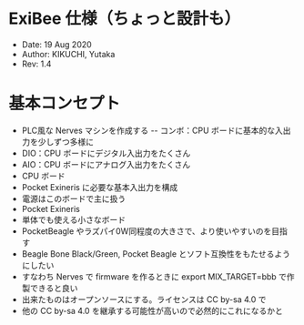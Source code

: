 # ExiBee 仕様（ちょっと設計も）

- Date: 19 Aug 2020
- Author: KIKUCHI, Yutaka
- Rev: 1.4

# 基本コンセプト

- PLC風な Nerves マシンを作成する
  -- コンボ：CPU ボードに基本的な入出力を少しずつ多様に
 - DIO：CPU ボードにデジタル入出力をたくさん
 - AIO：CPU ボードにアナログ入出力をたくさん
- CPU ボード
 - Pocket Exineris に必要な基本入出力を構成
 - 電源はこのボードで主に扱う
- Pocket Exineris
 - 単体でも使える小さなボード
 - PocketBeagle やラズパイ0W同程度の大きさで、より使いやすいのを目指す
- Beagle Bone Black/Green, Pocket Beagle とソフト互換性をもたせるようにしたい
 - すなわち Nerves で firmware を作るときに export MIX_TARGET=bbb で作製できると良い
- 出来たものはオープンソースにする。ライセンスは CC by-sa 4.0 で
 - 他の CC by-sa 4.0 を継承する可能性が高いので必然的にこれになるかと
 
# 
